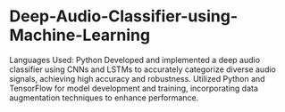 # Deep-Audio-Classifier-using-Machine-Learning
Languages Used: Python   Developed and implemented a deep audio classifier using CNNs and LSTMs to accurately  categorize diverse audio signals, achieving high accuracy and robustness. Utilized Python and  TensorFlow for model development and training, incorporating data augmentation techniques  to enhance performance.
